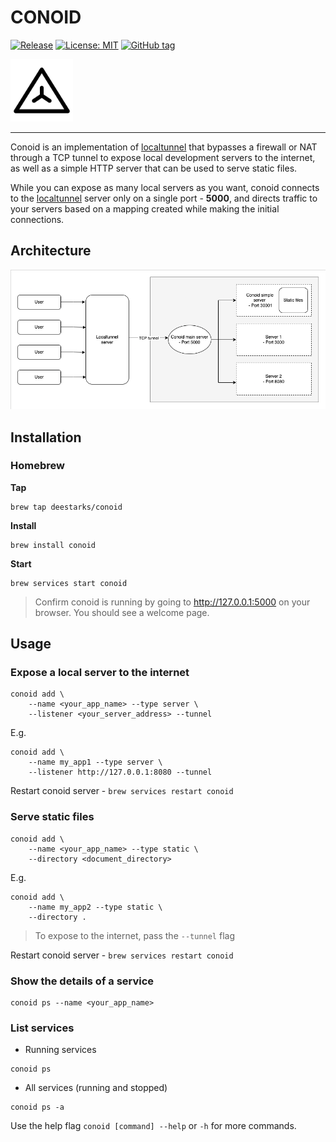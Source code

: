 # CONOID

[![Release](https://github.com/DeeStarks/conoid/actions/workflows/release.yml/badge.svg)](https://github.com/DeeStarks/conoid/actions/workflows/release.yml)
[![License: MIT](https://img.shields.io/badge/License-MIT-yellow.svg)](https://opensource.org/licenses/MIT)
[![GitHub tag](https://img.shields.io/github/tag/deestarks/conoid.svg)](https://github.com/deestarks/conoid/releases/latest)


<img src="./app/welcome/img/icon.png" width="100">

---

Conoid is an implementation of [localtunnel](http://localtunnel.me/) that bypasses a firewall or NAT through a TCP tunnel to expose local development servers to the internet, as well as a simple HTTP server that can be used to serve static files.

While you can expose as many local servers as you want, conoid connects to the [localtunnel](http://localtunnel.me/) server only on a single port - **5000**, and directs traffic to your servers based on a mapping created while making the initial connections.

## Architecture

<img src="./assets/imgs/architecture.png">

## Installation
### Homebrew
**Tap**
```
brew tap deestarks/conoid
```

**Install**
```
brew install conoid
```

**Start**
```
brew services start conoid
```

> Confirm conoid is running by going to http://127.0.0.1:5000 on your browser. You should see a welcome page.

## Usage

### Expose a local server to the internet
```
conoid add \
    --name <your_app_name> --type server \
    --listener <your_server_address> --tunnel
```

E.g.
```
conoid add \
    --name my_app1 --type server \
    --listener http://127.0.0.1:8080 --tunnel
```
Restart conoid server - `brew services restart conoid`

### Serve static files
```
conoid add \
    --name <your_app_name> --type static \
    --directory <document_directory>
```

E.g.
```
conoid add \
    --name my_app2 --type static \
    --directory .
```
> To expose to the internet, pass the `--tunnel` flag

Restart conoid server - `brew services restart conoid`

### Show the details of a service
```
conoid ps --name <your_app_name>
```

### List services
- Running services
```
conoid ps
```

- All services (running and stopped)
```
conoid ps -a
```




Use the help flag `conoid [command] --help` or `-h` for more commands.
